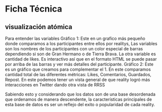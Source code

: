 # Ficha Técnica
## visualización atómica

Para entender las variables 
Gráfico 1: Este en un grafico más pequeño donde comparamos a los participantes entre ellos por realitys, Las variables son los nombres de los participantes con un color especial de barras dependiendo si son de Gran Hermano o de Tierra Brava. La otra variable es cantidad de likes. Es interactivo así que en el formato HTML se puede pasar por arriba de las barras y ver más detalles del participante.
Gráfico 2: Este es un gráfico que creamos para complementar el 1. En este comparamos cantidad total de las diferentes métricas: Likes, Comentarios, Guardados, Repost. En este podemos tener un vista general de que reality logró más interacciones en Twitter dando otra vista de RRSS

Sabiendo esto y considerando que los datos son de una base desordenada que ordenamos de manera descendente, la características principales de esta base de datos es ser un reflejo del exito o popularidad de cada reality.


